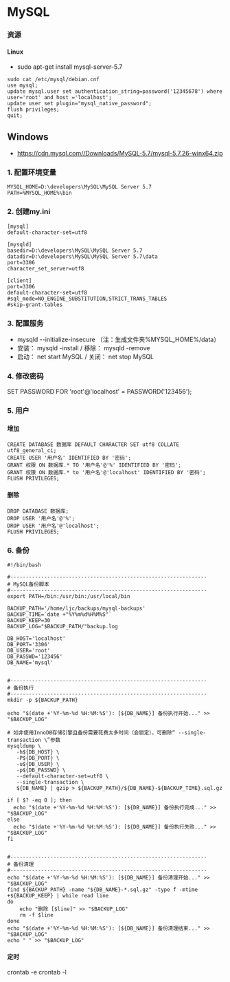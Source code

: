 # MySQL

### 资源
#### Linux
* sudo apt-get install mysql-server-5.7

```
sudo cat /etc/mysql/debian.cnf
use mysql;
update mysql.user set authentication_string=password('12345678') where user='root' and host ='localhost';
update user set plugin="mysql_native_password";
flush privileges;
quit;
```

## Windows
* https://cdn.mysql.com//Downloads/MySQL-5.7/mysql-5.7.26-winx64.zip


### 1. 配置环境变量
```
MYSQL_HOME=D:\developers\MySQL\MySQL Server 5.7
PATH=%MYSQL_HOME%\bin
```


### 2. 创建my.ini
```
[mysql]
default-character-set=utf8

[mysqld]
basedir=D:\developers\MySQL\MySQL Server 5.7
datadir=D:\developers\MySQL\MySQL Server 5.7\data
port=3306
character_set_server=utf8

[client]
port=3306
default-character-set=utf8
#sql_mode=NO_ENGINE_SUBSTITUTION,STRICT_TRANS_TABLES 
#skip-grant-tables
```


### 3. 配置服务
* mysqld --initialize-insecure （注：生成文件夹%MYSQL_HOME%/data）
* 安装： mysqld -install / 移除： mysqld -remove
* 启动： net start MySQL / 关闭： net stop MySQL


### 4. 修改密码
SET PASSWORD FOR 'root'@'localhost' = PASSWORD('123456');


### 5. 用户
#### 增加
```
CREATE DATABASE 数据库 DEFAULT CHARACTER SET utf8 COLLATE utf8_general_ci;
CREATE USER '用户名' IDENTIFIED BY '密码';
GRANT 权限 ON 数据库.* TO '用户名'@'%' IDENTIFIED BY '密码'; 
GRANT 权限 ON 数据库.* to '用户名'@'localhost' IDENTIFIED BY '密码';
FLUSH PRIVILEGES;
```

#### 删除
```
DROP DATABASE 数据库;
DROP USER '用户名'@'%';
DROP USER '用户名'@'localhost';
FLUSH PRIVILEGES;
```


### 6. 备份
```
#!/bin/bash

#----------------------------------------------------------------
# MySQL备份脚本
#----------------------------------------------------------------
export PATH=/bin:/usr/bin:/usr/local/bin

BACKUP_PATH='/home/ljc/backups/mysql-backups'
BACKUP_TIME=`date +"%Y%m%d%H%M%S"`
BACKUP_KEEP=30
BACKUP_LOG="$BACKUP_PATH/"backup.log

DB_HOST='localhost'
DB_PORT='3306'
DB_USER='root'
DB_PASSWD='123456'
DB_NAME='mysql'


#----------------------------------------------------------------
# 备份执行
#----------------------------------------------------------------
mkdir -p ${BACKUP_PATH}

echo "$(date +'%Y-%m-%d %H:%M:%S'): [${DB_NAME}] 备份执行开始..." >> "$BACKUP_LOG"

# 如非使用InnoDB存储引擎且备份需要花费太多时间（会锁定），可删除“ --single-transaction \”参数
mysqldump \
   -h${DB_HOST} \
   -P${DB_PORT} \
   -u${DB_USER} \
   -p${DB_PASSWD} \
   --default-character-set=utf8 \
   --single-transaction \
   ${DB_NAME} | gzip > ${BACKUP_PATH}/${DB_NAME}-${BACKUP_TIME}.sql.gz
 
if [ $? -eq 0 ]; then
  echo "$(date +'%Y-%m-%d %H:%M:%S'): [${DB_NAME}] 备份执行完成..." >> "$BACKUP_LOG"
else
  echo "$(date +'%Y-%m-%d %H:%M:%S'): [${DB_NAME}] 备份执行失败..." >> "$BACKUP_LOG"
fi
 

#----------------------------------------------------------------
# 备份清理
#----------------------------------------------------------------
echo "$(date +'%Y-%m-%d %H:%M:%S'): [${DB_NAME}] 备份清理开始..." >> "$BACKUP_LOG"
find ${BACKUP_PATH} -name "${DB_NAME}-*.sql.gz" -type f -mtime +${BACKUP_KEEP} | while read line
do
    echo "删除 [$line]" >> "$BACKUP_LOG"
    rm -f $line
done
echo "$(date +'%Y-%m-%d %H:%M:%S'): [${DB_NAME}] 备份清理结束..." >> "$BACKUP_LOG"
echo " " >> "$BACKUP_LOG"
```

#### 定时
crontab -e
crontab -l
